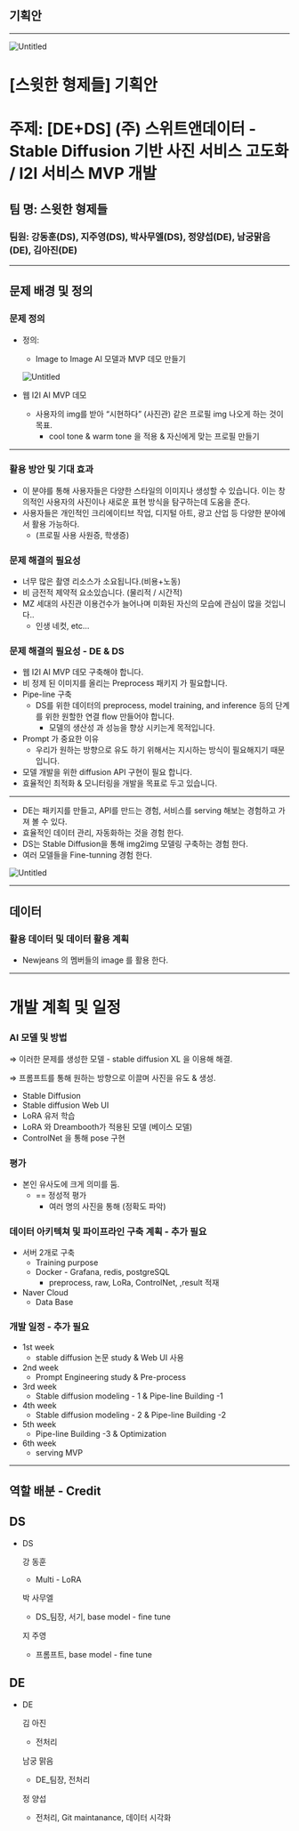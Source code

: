 ## 기획안

---

<img title="" src="./asset/hg_diffuser.png" alt="Untitled" data-align="inline">

# [스윗한 형제들] 기획안

# 주제: [DE+DS] (주) 스위트앤데이터 - Stable Diffusion 기반 사진 서비스 고도화 / I2I 서비스 MVP 개발

## 팀 명: 스윗한 형제들

### 팀원: 강동훈(DS), 지주영(DS), 박사무엘(DS), 정양섭(DE), 남궁맑음(DE), 김아진(DE)

---

## 문제 배경 및 정의

### 문제 정의

- 정의:
  
  - Image to Image AI 모델과 MVP 데모 만들기
  
  ![Untitled](.\asset\mvp.png)

- 웹 I2I AI MVP 데모
  
  - 사용자의 img를 받아 “시현하다” (사진관) 같은 프로필 img 나오게 하는 것이 목표.
    - cool tone & warm tone 을 적용 & 자신에게 맞는 프로필 만들기

---

### 활용 방안 및 기대 효과

- 이 분야를 통해 사용자들은 다양한 스타일의 이미지나 생성할 수 있습니다. 이는 창의적인 사용자의 사진이나 새로운 표현 방식을 탐구하는데 도움을 준다.
- 사용자들은 개인적인 크리에이티브 작업, 디지털 아트, 광고 산업 등 다양한 분야에서 활용 가능하다.
  - (프로필 사용 사원증, 학생증)

### 문제 해결의 필요성

- 너무 많은 촬영 리소스가 소요됩니다.(비용+노동)
- 비 금전적 제약적 요소있습니다. (물리적 / 시간적)
- MZ 세대의 사진관 이용건수가 늘어나며 미화된 자신의 모습에 관심이 많을 것입니다..
  - 인생 네컷, etc…

### 문제 해결의 필요성 - DE & DS

- 웹 I2I AI MVP 데모 구축해야 합니다.
- 비 정제 된 이미지를 올리는 Preprocess 패키지 가 필요합니다.
- Pipe-line 구축
  - DS를 위한 데이터의 preprocess, model training, and inference 등의 단계를 위한 원할한 연결 flow 만들어야 합니다.
    - 모델의 생산성 과 성능을 향상 시키는게 목적입니다.
- Prompt 가 중요한 이유
  - 우리가 원하는 방향으로 유도 하기 위해서는 지시하는 방식이 필요해지기 때문입니다.
- 모델 개발을 위한 diffusion API 구현이 필요 합니다.
- 효율적인 최적화 & 모니터링을 개발을 목표로 두고 있습니다.

---

- DE는 패키지를 만들고, API를 만드는 경험, 서비스를 serving 해보는 경험하고 가져 볼 수 있다.
- 효율적인 데이터 관리, 자동화하는 것을 경험 한다.
- DS는 Stable Diffusion을 통해 img2img 모델링 구축하는 경험 한다.
- 여러 모델들을 Fine-tunning 경험 한다.

![Untitled](.\asset\architecture.png)

---

## 데이터

### 활용 데이터 및 데이터 활용 계획

- Newjeans 의 멤버들의 image 를 활용 한다.

---

# 개발 계획 및 일정

### AI 모델 및 방법

⇒ 이러한 문제를 생성한 모델 - stable diffusion XL 을 이용해 해결.

⇒ 프롬프트를 통해 원하는 방향으로 이끌며 사진을 유도 & 생성.

- Stable Diffusion
- Stable diffusion Web UI
- LoRA 유저 학습
- LoRA 와 Dreambooth가 적용된 모델 (베이스 모델)
- ControlNet 을 통해 pose 구현

### 평가

- 본인 유사도에 크게 의미를 둠.
  - == 정성적 평가
    - 여러 명의 사진을 통해 (정확도 파악)

### 데이터 아키텍쳐 및 파이프라인 구축 계획 - 추가 필요

- 서버 2개로 구축
  - Training purpose
  - Docker - Grafana, redis, postgreSQL
    - preprocess, raw, LoRa, ControlNet, ,result 적재
- Naver Cloud
  - Data Base

### 개발 일정 - 추가 필요

- 1st week
  - stable diffusion 논문 study & Web UI 사용
- 2nd week
  - Prompt Engineering study & Pre-process
- 3rd week
  - Stable diffusion modeling - 1 & Pipe-line Building -1
- 4th week
  - Stable diffusion modeling - 2 & Pipe-line Building -2
- 5th week
  - Pipe-line Building -3 & Optimization
- 6th week
  - serving MVP

---

## 역할 배분 - Credit

## DS

- DS
  
  강 동훈
  
  - Multi - LoRA
  
  박 사무엘
  
  - DS_팀장, 서기, base model - fine tune
  
  지 주영
  
  - 프롬프트, base model - fine tune

## DE

- DE
  
  김 아진
  
  - 전처리
  
  남궁 맑음
  
  - DE_팀장, 전처리
  
  정 양섭
  
  - 전처리, Git maintanance, 데이터 시각화
